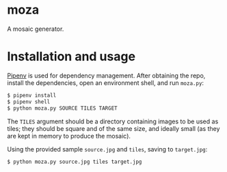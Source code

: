 # moza

A mosaic generator.

# Installation and usage

[Pipenv](https://docs.pipenv.org/) is used for dependency management. After
obtaining the repo, install the dependencies, open an environment shell, and
run `moza.py`:

```bash
$ pipenv install
$ pipenv shell
$ python moza.py SOURCE TILES TARGET
```

The `TILES` argument should be a directory containing images to be used as
tiles; they should be square and of the same size, and ideally small (as they
are kept in memory to produce the mosaic).

Using the provided sample `source.jpg` and `tiles`, saving to `target.jpg`:

```bash
$ python moza.py source.jpg tiles target.jpg
```
